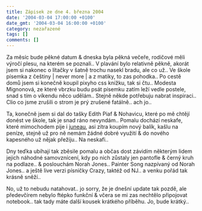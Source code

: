 ```yaml
---
title: Zápisek ze dne 4. března 2004
date: '2004-03-04 17:00:00 +0100'
date_gmt: '2004-03-04 16:00:00 +0100'
category: nezařazené
tags: []
comments: []
---
```

<p>Za měsíc bude pěkné datum &amp; dneska byla pěkná večeře, rodičové měli výročí plesu, na kterém se  poznali.. V plavání bylo relativně pěkně, akorát jsem si nakonec o lítačky v šatně trochu nasekl bradu, ale co už..  Ve škole písemka z češtiny | never more | a z matiky, to zas pohodka.. Po cestě domů jsem si konečně koupil pixyho  css knížku, tak si čtu.. Modesta Mignonová, ze které vbrzku budu psát písemku zatím leží vedle postele,  snad s tím o víkendu něco udělám.. Stejně někde potřebuju nabrat inspiraci.. Clio co jsme zrušili o strom  je prý zrušené fatálně.. ach jo..</p>
<p>Ta, konečně jsem si dal do tašky Edith Piaf &amp; Nohavicu, které po mě chtějí donést ve škole, tak je snad  ráno nevyndám.. Pomalu dochází neskafe, které mimochodem pije i <a href="https://juneau.wz.cz">juneau</a>,  asi zítra koupím nový balík, kašlu na peníze, stejně už pro ně nemám žádné dobré využití &amp; do nového  kapesného už nějak přežiju.. Na neskafi..</p>
<p>Dny teďka ubíhají tak zběsile pomalu a občas dost závidím některým lidem jejich náhodné samovznícení, kdy po nich  zůstaly jen pantofle &amp; černý kruh na podlaze.. &amp; poslouchám Norah Jones.. Painter Song nazpívaný  od Norah Jones.. a ještě live verzi písničky Crazy, taktéž od NJ.. a venku pořád tak krásně sněží..</p>
<p>No, už to nebudu natahovat.. jo sorry, že je dnešní update tak pozdě, ale předevčírem nebylo ftépko funkční &amp;  včera se mi zas nechtělo připojovat notebook.. tak tady máte další kousek krátkého příběhu. Jo, bude krátký..</p>
<p>  <? include "part2.txt"; ?></p>
